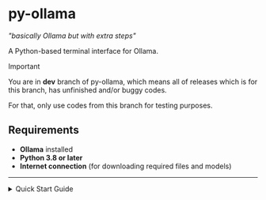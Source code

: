 # py-ollama
*"basically Ollama but with extra steps"*

A Python-based terminal interface for Ollama.
> [!IMPORTANT]  
> You are in **dev** branch of py-ollama, which means all of releases which is for this branch, has unfinished and/or buggy codes.
>
> For that, only use codes from this branch for testing purposes.

 ## Requirements
- **Ollama** installed  
- **Python 3.8 or later**  
- **Internet connection** (for downloading required files and models)  

---

<details>
<summary>Quick Start Guide</summary>

### 1 **Verifying Python install**  
Ensure you have **Python 3.8 or later** and **Ollama** installed.  
To verify your Python installation, run the following in your terminal:  
```
py --version   # For Windows
python3 --version  # For macOS/Linux
```
If Python is installed, you should see output like this:  
```bash
Python 3.12.7 (main, Feb 4 2025, 14:46:03) [GCC 14.2.0] on linux
```
If not, download Python from [python.org](https://www.python.org/downloads/).  

---

### 2 **Setting Up py-ollama**  
1. **Clone the Repository**  
   ```
   git clone -b dev https://github.com/bcahtechstuffs/py-ollama
   cd py-ollama
   ```

2. **Install Dependencies**  
   ```
   py -m pip install -r requirements.txt
   ```

3. **Downloading model**  
   Use Ollama to pull a model:  
   ```
   ollama pull <model-name>
   ```
   Replace `<model-name>` with your desired model. You can browse available models at [Ollama Search](https://ollama.com/search).

   **Example:**  
   ```bash
   ollama pull llama3.2:1b
   ```
   This pulls the `llama3.2` model with 1 billion parameters, optimized for low-end computers.  

---

### 3 **Running the Application**  
Execute the script:  
```
# For Windows:
py pyollama.py

# For macOS/Linux:
python3 pyollama.py
```
Follow the on-screen instructions.  

</details>
